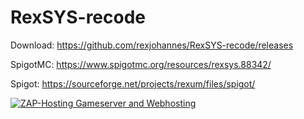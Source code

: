 # RexSYS-recode

Download: https://github.com/rexjohannes/RexSYS-recode/releases

SpigotMC: https://www.spigotmc.org/resources/rexsys.88342/

Spigot: https://sourceforge.net/projects/rexum/files/spigot/

<a href="https://zap-hosting.com/rexsys"><img src="https://zap-hosting.com/interface/download/images.php?type=affiliate&id=65869" alt="ZAP-Hosting Gameserver and Webhosting"></a>
